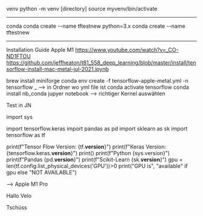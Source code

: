 
venv
 python -m venv [directory]
 source myvenv/bin/activate
 
*********************************************

conda
conda create --name tftestnew python=3.x
conda create --name tftestnew

*********************************************

Installation Guide Apple M1
https://www.youtube.com/watch?v=_CO-ND1FTOU
https://github.com/jeffheaton/t81_558_deep_learning/blob/master/install/tensorflow-install-mac-metal-jul-2021.ipynb


brew install miniforge
conda env create -f tensorflow-apple-metal.yml -n tensorflow _      --> in Ordner wo yml file ist
conda activate tensorflow
conda install nb_conda
jupyer notebook       --> richtiger Kernel auswählen



Test in JN

import sys

import tensorflow.keras
import pandas as pd
import sklearn as sk
import tensorflow as tf

print(f"Tensor Flow Version: {tf.__version__}")
print(f"Keras Version: {tensorflow.keras.__version__}")
print()
print(f"Python {sys.version}")
print(f"Pandas {pd.__version__}")
print(f"Scikit-Learn {sk.__version__}")
gpu = len(tf.config.list_physical_devices('GPU'))>0
print("GPU is", "available" if gpu else "NOT AVAILABLE")

--> Apple M1 Pro


Hallo Velo 

Tschüss